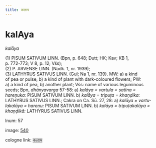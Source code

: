 ```yaml
---
title: कलाय
---
```


# kalAya

<i>kalāya</i>  <div n="P" />(1) <bot>PISUM SATIVUM LINN.</bot> (Bpn, p. 648; Dutt; HK; Kav; KB 1, <div n="lb" />p. 772-773; V 8, p. 12; Vśs); <div n="P" />(2) <bot>P. ARVENSE LINN.</bot> (Nadk. 1, nr. 1939); <div n="P" />(3) <bot>LATHYRUS SATIVUS LINN.</bot> (Gul; Na 1, nr. 139). MW: a) a kind <div n="lb" />of pea or pulse, b) a kind of plant with dark-coloured flowers; PW: <div n="lb" />a) a kind of pea, b) another plant; Vśs: name of various leguminous <div n="lb" />seeds; Bpn, <i>dhānyavarga</i> 57-58: a) <i>kalāya = vartula = satīna =</i> <div n="lb" /><i>hareṇuka:</i> <bot>PISUM SATIVUM LINN.</bot> b) <i>kalāya = tripuṭa = khaṇḍika:</i> <div n="lb" /><bot>LATHYRUS SATIVUS LINN.</bot>; Cakra on Ca. Sū. 27, 28: a) <i>kalāya = vartu-</i> <div n="lb" /><i>lakalāya = hareṇu:</i> <bot>PISUM SATIVUM LINN.</bot> b) <i>kalāya = tripuṭakalāya =</i> <div n="lb" /><i>khaṇḍikā:</i> <bot>LATHYRUS SATIVUS LINN.</bot>

lnum: 57

image: [540](https://www.sanskrit-lexicon.uni-koeln.de/scans/csl-apidev/servepdf.php?dict=snp&page=540)

cologne link: [कलाय](https://sanskrit-lexicon.uni-koeln.de/scans/csl-apidev/getword.php?dict=snp&key=कलाय)

